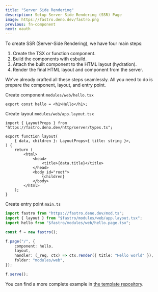 ```yaml
---
title: "Server Side Rendering"
description: Setup Server Side Rendering (SSR) Page
image: https://fastro.deno.dev/fastro.png
previous: fn-component
next: oauth
---
```


To create SSR (Server-Side Rendering), we have four main steps:

1. Create the TSX or function component.
2. Build the components with esbuild.
3. Attach the built component to the HTML layout (hydration).
4. Render the final HTML layout and component from the server.

We've already crafted all these steps seamlessly. All you need to do is prepare
the component, layout, and entry point.

Create component `modules/web/hello.tsx`

```tsx
export const hello = <h1>Hello</h1>;
```

Create layout `modules/web/app.layout.tsx`

```tsx
import { LayoutProps } from "https://fastro.deno.dev/http/server/types.ts";

export function layout(
    { data, children }: LayoutProps<{ title: string }>,
) {
    return (
        <html>
            <head>
                <title>{data.title}</title>
            </head>
            <body id="root">
                {children}
            </body>
        </html>
    );
}
```

Create entry point `main.ts`

```ts
import fastro from "https://fastro.deno.dev/mod.ts";
import { layout } from "$fastro/modules/web/app.layout.tsx";
import hello from "$fastro/modules/web/hello.page.tsx";

const f = new fastro();

f.page("/", {
    component: hello,
    layout,
    handler: (_req, ctx) => ctx.render({ title: "Hello world" }),
    folder: "modules/web",
});

f.serve();
```

You can find a more complete example in
[the template repository](https://github.com/fastrodev/template).

